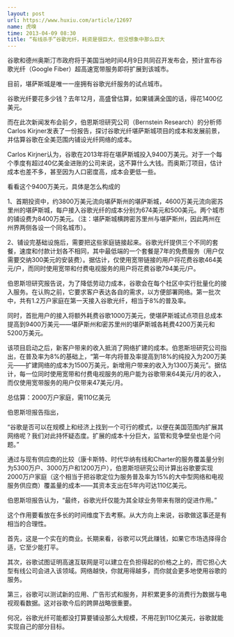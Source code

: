 ```yaml
---
layout: post
url: https://www.huxiu.com/article/12697
name: 虎嗅
time: 2013-04-09 08:30
title: “有线杀手”谷歌光纤，耗资是很巨大，但没想象中那么巨大
---
```

谷歌和德州奥斯汀市政府将于美国当地时间4月9日共同召开发布会，预计宣布谷歌光纤（Google Fiber）超高速宽带服务即将扩展到该城市。

目前，堪萨斯城是唯一一座拥有谷歌光纤服务的试点城市。

谷歌光纤要花多少钱？去年12月，高盛曾估算，如果铺满全国的话，得花1400亿美元。

而在此次新闻发布会前夕，伯恩斯坦研究公司（Bernstein Research）的分析师Carlos Kirjner发表了一份报告，探讨谷歌光纤堪萨斯城项目的成本和发展前景，并估算谷歌在全美范围内铺设光纤网络的成本。

Carlos Kirjner认为，谷歌在2013年将在堪萨斯城投入9400万美元。对于一个每个季度有超过40亿美金进账的公司来说，这不算什么大钱。而奥斯汀项目，估计成本也差不多，甚至因为人口密度高，成本会更低一些。

看看这个9400万美元，具体是怎么构成的

1、首期投资中，约3800万美元流向堪萨斯州的堪萨斯城，4600万美元流向密苏里州的堪萨斯城，每户接入谷歌光纤的成本分别为674美元和500美元。两个城市的铺设费为8400万美元。（注：堪萨斯城横跨密苏里州与堪萨斯州，因此两州在州界两侧各设一个同名城市）。

2、铺设完基础设施后，需要把这些家庭链接起来。谷歌光纤提供三个不同的套餐，速度和付款计划各不相同，其中最低端的一个套餐是7年的免费服务（用户仅需要交纳300美元的安装费）。据估计，仅使用宽带链接的用户将花费谷歌464美元/户，而同时使用宽带和付费电视服务的用户将花费谷歌794美元/户。

伯恩斯坦研究报告说，为了降低劳动力成本，谷歌会在每个社区中实行批量化的接入服务。在认购之前，它要求客户表达各自的需求，以方便部署网络。第一批次中，共有1.2万户家庭在第一天接入谷歌光纤，相当于8%的普及率。

同时，首批用户的接入将额外耗费谷歌1000万美元，使堪萨斯城试点项目总成本提高到9400万美元——堪萨斯州和密苏里州的堪萨斯城各耗费4200万美元和5200万美元。

该项目启动之后，新客户带来的收入抵消了网络扩建的成本。伯恩斯坦研究公司指出，在普及率为8%的基础上，“第一年内将普及率提高到18%的纯投入为200万美元——扩建网络的成本为1500万美元，新增用户带来的收入为1300万美元”。据估计，每一位同时使用宽带和付费电视服务的用户能为谷歌带来64美元/月的收入，而仅使用宽带服务的用户仅带来47美元/月。

总估算：2000万户家庭，需110亿美元

伯恩斯坦报告指出，

“谷歌是否可以在规模上和经济上找到一个可行的模式，以便在美国范围内扩展其网络呢？我们对此持怀疑态度。扩展的成本十分巨大，监管和竞争壁垒也是个问题。”

通过与现有供应商的比较（康卡斯特、时代华纳有线和Charter的服务覆盖量分别为5300万户、3000万户和1200万户），伯恩斯坦研究公司计算出谷歌要实现2000万户家庭（这个相当于把谷歌定位为服务普及率为15%的大中型网络和电视服务供应商）覆盖量的成本——其资本支出在5年内可达110亿美元。

伯恩斯坦报告认为，“最终，谷歌光纤仅能为其全球业务带来有限的促进作用。”

这个作用要看放在多长的时间维度下去考察。从大方向上来说，谷歌做这事还是有相当的合理性。

首先，这是一个实在的商业。长期来看，谷歌可以凭此赚钱，如果它市场选择得合适，它至少能打平。

其次，谷歌试图证明高速互联网是可以建立在负担得起的价格之上的，而它担心大型有线公司会进入该领域。网络越快，你就用得越多，而你就会更多地使用谷歌的服务。

第三，谷歌可以测试新的应用、广告形式和服务，并积累更多的消费行为数据与电视观看数据。这对谷歌今后的跨屏战略很重要。

何况，谷歌光纤可能都没打算要铺设那么大规模，不用花到110亿美元，谷歌就能实现自己的部分目标。

